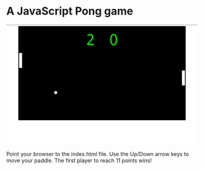 # A JavaScript Pong game

![screenshot](https://github.com/luther9/pong/blob/master/screenshot.png)

Point your browser to the index.html file. Use the Up/Down arrow keys to move
your paddle. The first player to reach 11 points wins!

